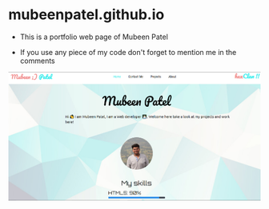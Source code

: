 # mubeenpatel.github.io

* This is a portfolio web page of Mubeen Patel

* If you use any piece of my code don't forget to mention me in the comments

<p align="center"><img src="images/overview.png"/></p>
